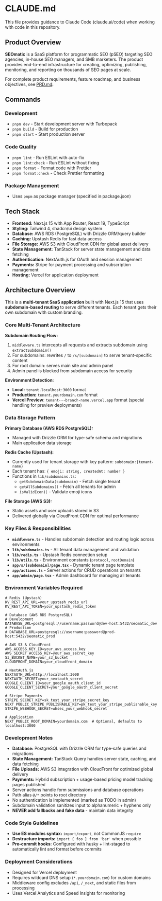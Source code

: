 # CLAUDE.md

This file provides guidance to Claude Code (claude.ai/code) when working with code in this repository.

## Product Overview

**SEOmatic** is a SaaS platform for programmatic SEO (pSEO) targeting SEO agencies, in-house SEO managers, and SMB marketers. The product provides end-to-end infrastructure for creating, optimizing, publishing, monitoring, and reporting on thousands of SEO pages at scale.

For complete product requirements, feature roadmap, and business objectives, see [PRD.md](./PRD.md).

## Commands

### Development

- `pnpm dev` - Start development server with Turbopack
- `pnpm build` - Build for production
- `pnpm start` - Start production server

### Code Quality

- `pnpm lint` - Run ESLint with auto-fix
- `pnpm lint:check` - Run ESLint without fixing
- `pnpm format` - Format code with Prettier
- `pnpm format:check` - Check Prettier formatting

### Package Management

- Uses `pnpm` as package manager (specified in package.json)

## Tech Stack

- **Frontend:** Next.js 15 with App Router, React 19, TypeScript
- **Styling:** Tailwind 4, shadcn/ui design system
- **Database:** AWS RDS (PostgreSQL) with Drizzle ORM/query builder
- **Caching:** Upstash Redis for fast data access
- **File Storage:** AWS S3 with CloudFront CDN for global asset delivery
- **State Management:** TanStack for server state management and data fetching
- **Authentication:** NextAuth.js for OAuth and session management
- **Payments:** Stripe for payment processing and subscription management
- **Hosting:** Vercel for application deployment

## Architecture Overview

This is a **multi-tenant SaaS application** built with Next.js 15 that uses **subdomain-based routing** to serve different tenants. Each tenant gets their own subdomain with custom branding.

### Core Multi-Tenant Architecture

**Subdomain Routing Flow:**

1. `middleware.ts` intercepts all requests and extracts subdomain using `extractSubdomain()`
2. For subdomains: rewrites `/` to `/s/[subdomain]` to serve tenant-specific content
3. For root domain: serves main site and admin panel
4. Admin panel is blocked from subdomain access for security

**Environment Detection:**

- **Local:** `tenant.localhost:3000` format
- **Production:** `tenant.yourdomain.com` format
- **Vercel Preview:** `tenant---branch-name.vercel.app` format (special handling for preview deployments)

### Data Storage Pattern

**Primary Database (AWS RDS PostgreSQL):**

- Managed with Drizzle ORM for type-safe schema and migrations
- Main application data storage

**Redis Cache (Upstash):**

- Currently used for tenant storage with key pattern: `subdomain:{tenant-name}`
- Each tenant has: `{ emoji: string, createdAt: number }`
- Functions in `lib/subdomains.ts`:
  - `getSubdomainData(subdomain)` - Fetch single tenant
  - `getAllSubdomains()` - Fetch all tenants for admin
  - `isValidIcon()` - Validate emoji icons

**File Storage (AWS S3):**

- Static assets and user uploads stored in S3
- Delivered globally via CloudFront CDN for optimal performance

### Key Files & Responsibilities

- **`middleware.ts`** - Handles subdomain detection and routing logic across environments
- **`lib/subdomains.ts`** - All tenant data management and validation
- **`lib/redis.ts`** - Upstash Redis connection setup
- **`lib/utils.ts`** - Environment constants (`protocol`, `rootDomain`)
- **`app/s/[subdomain]/page.tsx`** - Dynamic tenant page template
- **`app/actions.ts`** - Server actions for CRUD operations on tenants
- **`app/admin/page.tsx`** - Admin dashboard for managing all tenants

### Environment Variables Required

```
# Redis (Upstash)
KV_REST_API_URL=your_upstash_redis_url
KV_REST_API_TOKEN=your_upstash_redis_token

# Database (AWS RDS PostgreSQL)
# Development
DATABASE_URL=postgresql://username:password@dev-host:5432/seomatic_dev
# Production
# DATABASE_URL=postgresql://username:password@prod-host:5432/seomatic_prod

# AWS S3 & CloudFront
AWS_ACCESS_KEY_ID=your_aws_access_key
AWS_SECRET_ACCESS_KEY=your_aws_secret_key
S3_BUCKET_NAME=your_s3_bucket
CLOUDFRONT_DOMAIN=your_cloudfront_domain

# NextAuth.js
NEXTAUTH_URL=http://localhost:3000
NEXTAUTH_SECRET=your_nextauth_secret
GOOGLE_CLIENT_ID=your_google_oauth_client_id
GOOGLE_CLIENT_SECRET=your_google_oauth_client_secret

# Stripe Payments
STRIPE_SECRET_KEY=sk_test_your_stripe_secret_key
NEXT_PUBLIC_STRIPE_PUBLISHABLE_KEY=pk_test_your_stripe_publishable_key
STRIPE_WEBHOOK_SECRET=whsec_your_webhook_secret

# Application
NEXT_PUBLIC_ROOT_DOMAIN=yourdomain.com  # Optional, defaults to localhost:3000
```

### Development Notes

- **Database:** PostgreSQL with Drizzle ORM for type-safe queries and migrations
- **State Management:** TanStack Query handles server state, caching, and data fetching
- **File Uploads:** AWS S3 integration with CloudFront for optimized global delivery
- **Payments:** Hybrid subscription + usage-based pricing model tracking pages published
- Server actions handle form submissions and database operations
- Path alias `@/*` points to root directory
- No authentication is implemented (marked as TODO in admin)
- Subdomain validation sanitizes input to alphanumeric + hyphens only
- **NEVER add fallbacks and fake data** - maintain data integrity

### Code Style Guidelines

- **Use ES modules syntax:** `import/export`, not CommonJS `require`
- **Destructure imports:** `import { foo } from 'bar'` when possible
- **Pre-commit hooks:** Configured with husky + lint-staged to automatically lint and format before commits

### Deployment Considerations

- Designed for Vercel deployment
- Requires wildcard DNS setup (`*.yourdomain.com`) for custom domains
- Middleware config excludes `/api`, `/_next`, and static files from processing
- Uses Vercel Analytics and Speed Insights for monitoring
